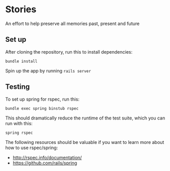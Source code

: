 # Stories

An effort to help preserve all memories past, present and future

## Set up

After cloning the repository, run this to install dependencies:

```bundle install```

Spin up the app by running `rails server`

## Testing 

To set up spring for rspec, run this:

```bundle exec spring binstub rspec```

This should dramatically reduce the runtime of the test suite, which you can run with this:

```spring rspec```

The following resources should be valuable if you want to learn more about how to use rspec/spring:

- http://rspec.info/documentation/
- https://github.com/rails/spring